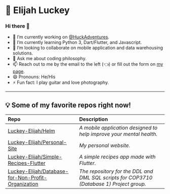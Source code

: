 # 🧭 Elijah Luckey

### Hi there 👋

- 🔭 I’m currently working on [@HuckAdventures](https://github.com/HuckAdventures).
- 🌱 I’m currently learning Python 3, Dart/Flutter, and Javascript.
- 👯 I’m looking to collaborate on mobile application and data warehousing solutions.
- 💬 Ask me about coding philosophy.
- 📫 Reach out to me by the email to the left (👈) or fill out the form on [my page](https://elijahluckey.com).
- 😄 Pronouns: He/His
- ⚡ Fun fact: I play guitar and love photography.

---

## 💡 Some of my favorite repos right now!


| Repo                                                                                                                        | Description                                                                              |
| :-------------------------------------------------------------------------------------------------------------------------- | :--------------------------------------------------------------------------------------- |
| [Luckey-Elijah/Helm](https://github.com/Luckey-Elijah/Helm)                                                                 | *A mobile application designed to help improve your mental health.*                      |
| [Luckey-Elijah/Personal-Site](https://github.com/Luckey-Elijah/Personal-Site)                                               | *My personal website.*                                                                   |
| [Luckey-Elijah/Simple-Recipes-Flutter](https://github.com/Luckey-Elijah/Simple-Recipes-Flutter)                             | *A simple recipes app made with Flutter.*                                                |
| [Luckey-Elijah/Database-for-Non-Profit-Organization](https://github.com/Luckey-Elijah/Database-for-Non-Profit-Organization) | *The repository for the DDL and DML SQL scripts for COP3710 (Database 1) Project group.* |
